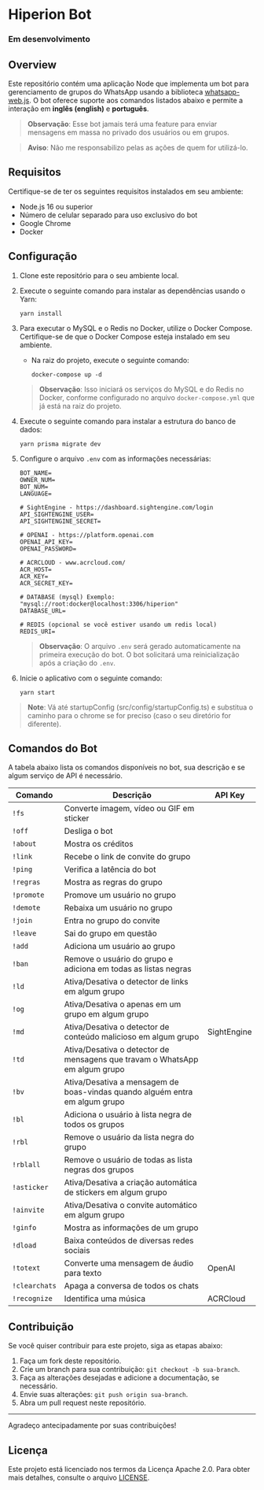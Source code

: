 # Hiperion Bot

### Em desenvolvimento

## Overview

Este repositório contém uma aplicação Node que implementa um bot para gerenciamento de grupos do WhatsApp usando a biblioteca [whatsapp-web.js](https://github.com/pedroslopez/whatsapp-web.js). O bot oferece suporte aos comandos listados abaixo e permite a interação em **inglês (english)** e **português**.

> **Observação**: Esse bot jamais terá uma feature para enviar mensagens em massa no privado dos usuários ou em grupos.

> **Aviso**: Não me responsabilizo pelas as ações de quem for utilizá-lo.

## Requisitos

Certifique-se de ter os seguintes requisitos instalados em seu ambiente:

- Node.js 16 ou superior
- Número de celular separado para uso exclusivo do bot
- Google Chrome
- Docker

## Configuração

1. Clone este repositório para o seu ambiente local.
2. Execute o seguinte comando para instalar as dependências usando o Yarn:

   ```shell
   yarn install
   ```

3. Para executar o MySQL e o Redis no Docker, utilize o Docker Compose. Certifique-se de que o Docker Compose esteja instalado em seu ambiente.

   - Na raiz do projeto, execute o seguinte comando:

     ```shell
     docker-compose up -d
     ```

   > **Observação**: Isso iniciará os serviços do MySQL e do Redis no Docker, conforme configurado no arquivo `docker-compose.yml` que já está na raiz do projeto.

4. Execute o seguinte comando para instalar a estrutura do banco de dados:

   ```shell
   yarn prisma migrate dev
   ```

5. Configure o arquivo `.env` com as informações necessárias:

   ```plaintext
   BOT_NAME=
   OWNER_NUM=
   BOT_NUM=
   LANGUAGE=

   # SightEngine - https://dashboard.sightengine.com/login
   API_SIGHTENGINE_USER=
   API_SIGHTENGINE_SECRET=

   # OPENAI - https://platform.openai.com
   OPENAI_API_KEY=
   OPENAI_PASSWORD=

   # ACRCLOUD - www.acrcloud.com/
   ACR_HOST=
   ACR_KEY=
   ACR_SECRET_KEY=

   # DATABASE (mysql) Exemplo: "mysql://root:docker@localhost:3306/hiperion"
   DATABASE_URL=

   # REDIS (opcional se você estiver usando um redis local)
   REDIS_URI=
   ```

   > **Observação**: O arquivo `.env` será gerado automaticamente na primeira execução do bot. O bot solicitará uma reinicialização após a criação do `.env`.

6. Inicie o aplicativo com o seguinte comando:

   ```shell
   yarn start
   ```

> **Note**: Vá até startupConfig (src/config/startupConfig.ts) e substitua o caminho para o chrome se for preciso (caso o seu diretório for diferente).

## Comandos do Bot

A tabela abaixo lista os comandos disponíveis no bot, sua descrição e se algum serviço de API é necessário.

| Comando       | Descrição                                                                   | API Key     |
| ------------- | --------------------------------------------------------------------------- | ----------- |
| `!fs`         | Converte imagem, vídeo ou GIF em sticker                                    |             |
| `!off`        | Desliga o bot                                                               |             |
| `!about`      | Mostra os créditos                                                          |             |
| `!link`       | Recebe o link de convite do grupo                                           |             |
| `!ping`       | Verifica a latência do bot                                                  |             |
| `!regras`     | Mostra as regras do grupo                                                   |             |
| `!promote`    | Promove um usuário no grupo                                                 |             |
| `!demote`     | Rebaixa um usuário no grupo                                                 |             |
| `!join`       | Entra no grupo do convite                                                   |             |
| `!leave`      | Sai do grupo em questão                                                     |             |
| `!add`        | Adiciona um usuário ao grupo                                                |             |
| `!ban`        | Remove o usuário do grupo e adiciona em todas as listas negras              |             |
| `!ld`         | Ativa/Desativa o detector de links em algum grupo                           |             |
| `!og`         | Ativa/Desativa o apenas em um grupo em algum grupo                          |             |
| `!md`         | Ativa/Desativa o detector de conteúdo malicioso em algum grupo              | SightEngine |
| `!td`         | Ativa/Desativa o detector de mensagens que travam o WhatsApp em algum grupo |             |
| `!bv`         | Ativa/Desativa a mensagem de boas-vindas quando alguém entra em algum grupo |             |
| `!bl`         | Adiciona o usuário à lista negra de todos os grupos                         |             |
| `!rbl`        | Remove o usuário da lista negra do grupo                                    |             |
| `!rblall`     | Remove o usuário de todas as lista negras dos grupos                        |             |
| `!asticker`   | Ativa/Desativa a criação automática de stickers em algum grupo              |             |
| `!ainvite`    | Ativa/Desativa o convite automático em algum grupo                          |             |
| `!ginfo`      | Mostra as informações de um grupo                                           |             |
| `!dload`      | Baixa conteúdos de diversas redes sociais                                   |             |
| `!totext`     | Converte uma mensagem de áudio para texto                                   | OpenAI      |
| `!clearchats` | Apaga a conversa de todos os chats                                          |             |
| `!recognize`  | Identifica uma música                                                       | ACRCloud    |

## Contribuição

Se você quiser contribuir para este projeto, siga as etapas abaixo:

1. Faça um fork deste repositório.
2. Crie um branch para sua contribuição: `git checkout -b sua-branch`.
3. Faça as alterações desejadas e adicione a documentação, se necessário.
4. Envie suas alterações: `git push origin sua-branch`.
5. Abra um pull request neste repositório.

---

Agradeço antecipadamente por suas contribuições!

## Licença

Este projeto está licenciado nos termos da Licença Apache 2.0. Para obter mais detalhes, consulte o arquivo [LICENSE](../../LICENSE).
